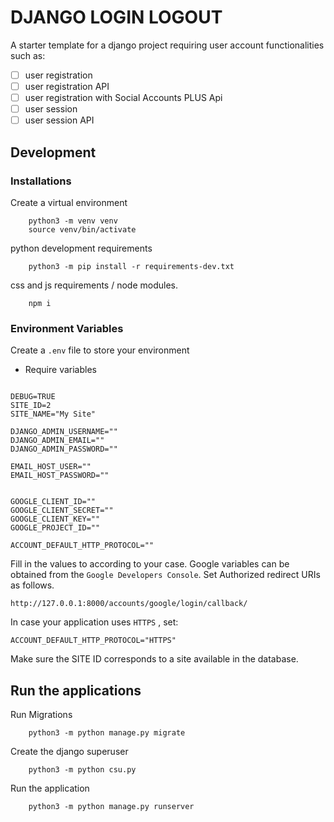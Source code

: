 # DJANGO LOGIN LOGOUT

A starter template for a django project requiring user account functionalities such as:

- [ ] user registration
- [ ] user registration API
- [ ] user registration with Social Accounts PLUS Api
- [ ] user session
- [ ] user session API

## Development

### Installations

Create a virtual environment

```
    python3 -m venv venv
    source venv/bin/activate
```

python development requirements

```shell
    python3 -m pip install -r requirements-dev.txt
```

css and js requirements / node modules.

```shell
    npm i
```

### Environment Variables

Create a `.env` file to store your environment

- Require variables

~~~~~~~~~~

DEBUG=TRUE
SITE_ID=2
SITE_NAME="My Site"

DJANGO_ADMIN_USERNAME=""
DJANGO_ADMIN_EMAIL="" 
DJANGO_ADMIN_PASSWORD="" 

EMAIL_HOST_USER=""
EMAIL_HOST_PASSWORD=""


GOOGLE_CLIENT_ID=""
GOOGLE_CLIENT_SECRET=""
GOOGLE_CLIENT_KEY=""
GOOGLE_PROJECT_ID=""

ACCOUNT_DEFAULT_HTTP_PROTOCOL=""

~~~~~~~~~~

Fill in the values to according to your case. Google variables can be obtained from the `Google Developers Console`. Set Authorized redirect URIs as follows.
```
http://127.0.0.1:8000/accounts/google/login/callback/
```

In case your application uses `HTTPS` , set:
```
ACCOUNT_DEFAULT_HTTP_PROTOCOL="HTTPS"
```
Make sure the SITE ID corresponds to a site available in the database.


## Run the applications

Run Migrations

```shell
    python3 -m python manage.py migrate
```

Create the django superuser

```shell
    python3 -m python csu.py
```

Run the application

```shell
    python3 -m python manage.py runserver
```
